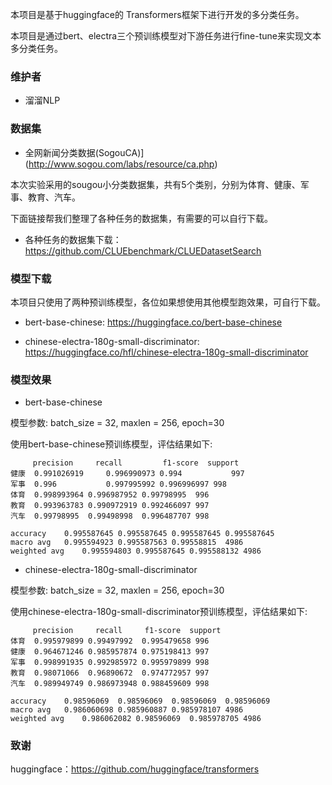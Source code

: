 本项目是基于huggingface的 Transformers框架下进行开发的多分类任务。

本项目是通过bert、electra三个预训练模型对下游任务进行fine-tune来实现文本多分类任务。

### 维护者

- 溜溜NLP

### 数据集

- 全网新闻分类数据(SogouCA)](http://www.sogou.com/labs/resource/ca.php)


本次实验采用的sougou小分类数据集，共有5个类别，分别为体育、健康、军事、教育、汽车。

下面链接帮我们整理了各种任务的数据集，有需要的可以自行下载。

- 各种任务的数据集下载：https://github.com/CLUEbenchmark/CLUEDatasetSearch


### 模型下载

本项目只使用了两种预训练模型，各位如果想使用其他模型跑效果，可自行下载。

- bert-base-chinese: https://huggingface.co/bert-base-chinese


- chinese-electra-180g-small-discriminator: https://huggingface.co/hfl/chinese-electra-180g-small-discriminator


### 模型效果

- bert-base-chinese

模型参数: batch_size = 32, maxlen = 256, epoch=30

使用bert-base-chinese预训练模型，评估结果如下:

```
	 precision	   recall         f1-score	support
健康	0.991026919 	0.996990973	0.994	        997
军事	0.996	        0.997995992	0.996996997	998
体育	0.998993964	0.996987952	0.99798995	996
教育	0.993963783	0.990972919	0.992466097	997
汽车	0.99798995	0.99498998	0.996487707	998

accuracy	0.995587645	0.995587645	0.995587645	0.995587645
macro avg	0.995594923	0.995587563	0.99558815	4986
weighted avg	0.995594803	0.995587645	0.995588132	4986

```




- chinese-electra-180g-small-discriminator

模型参数: batch_size = 32, maxlen = 256, epoch=30

使用chinese-electra-180g-small-discriminator预训练模型，评估结果如下:

```
	 precision	   recall	  f1-score	support
体育	0.995979899	0.99497992	0.995479658	996
健康	0.964671246	0.985957874	0.975198413	997
军事	0.998991935	0.992985972	0.995979899	998
教育	0.98071066	0.96890672	0.974772957	997
汽车	0.989949749	0.986973948	0.988459609	998

accuracy	0.98596069	0.98596069	0.98596069	0.98596069
macro avg	0.986060698	0.985960887	0.985978107	4986
weighted avg	0.986062082	0.98596069	0.985978705	4986

```



### 致谢

huggingface：https://github.com/huggingface/transformers

